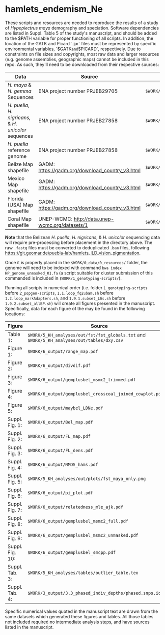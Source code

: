 # hamlets_endemism_Ne
These scripts and resources are needed to reproduce the results of a study of *Hypoplectrus maya* demography and speciation.
Software dependencies are listed in Suppl. Table 5 of the study's manuscript, and should be added to the $PATH variable for proper functioning of all scripts. In addition, the location of the GATK and Picard `.jar` files must be represented by specific environmental variables, `$GATK` and `$PICARD`, respectively.
Due to constraints on file sizes and copyrights, most raw data and larger resources (e.g. genome assemblies, geographic maps) cannot be included in this repo. As such, they'll need to be downloaded from their respective sources:

| Data | Source | Directory |
| --- | --- | --- |
| *H. maya* & *H. gemma* Sequences | ENA project number PRJEB29705 | `$WORK/0_data/1_fastq/` |
| *H. puella*, *H. nigricans*, & *H. unicolor* sequences | ENA project number PRJEB27858 | `$WORK/1_output/1.4_dedup/` |
| *H. puella* reference genome | ENA project number PRJEB27858 | `$WORK/0_data/0_resources/HP_genome_unmasked_01.fa` |
| Belize Map shapefile | GADM: https://gadm.org/download_country_v3.html | `$WORK/6_graphs/0_data/` |
| Mexico Map shapefile | GADM: https://gadm.org/download_country_v3.html | `$WORK/6_graphs/0_data/` |
| Florida (USA) Map shapefile | GADM: https://gadm.org/download_country_v3.html | `$WORK/6_graphs/0_data/` |
| Coral Map shapefile | UNEP-WCMC: http://data.unep-wcmc.org/datasets/1 | `$WORK/6_graphs/0_data/` |


**Note** that the Belizean *H. puella*, *H. nigricans*, & *H. unicolor* sequencing data will require pre-processing before placement in the directory above. The raw `.fastq` files must be converted to deduplicated `.bam` files, following https://git.geomar.de/puebla-lab/hamlets_ILD_vision_pigmentation.

Once it is properly placed in the `$WORK/0_data/0_resources/` folder, the genome will need to be indexed with command `bwa index HP_genome_unmasked_01.fa` (a script suitable for cluster submission of this commanded is included in `$WORK/1_genotyping-scripts/`).

Running all scripts in numerical order (i.e. folder `1_genotyping-scripts` before `2_popgen-scripts`, `1.1.loop_fq2ubam.sh` before `1.2.loop_markAdapters.sh`, and `1.9.1.subset_LGs.sh` before `1.9.2.subset_allBP.sh`) will create all figures presented in the manuscript. Specifically, data for each figure of the may be found in the following locations:

Figure | Source
--- | ---
Table 1: |`$WORK/5_KH_analyses/out/fst/fst_globals.txt` and `$WORK/5_KH_analyses/out/tables/dxy.csv`
Figure 1: |`$WORK/6_output/range_map.pdf`
Figure 2: |`$WORK/6_output/divdif.pdf`
Figure 3: |`$WORK/6_output/gemplusbel_msmc2_trimmed.pdf`
Figure 4: |`$WORK/6_output/gemplusbel_crosscoal_joined_cowplot.pdf`
Figure 5: |`$WORK/6_output/maybel_LDNe.pdf`
Suppl. Fig. 1: |`$WORK/6_output/Bel_map.pdf`
Suppl. Fig. 2: |`$WORK/6_output/FL_map.pdf`
Suppl. Fig. 3: |`$WORK/6_output/FL_dens.pdf`
Suppl. Fig. 4: |`$WORK/6_output/NMDS_hams.pdf`
Suppl. Fig. 5: |`$WORK/5_KH_analyses/out/plots/fst_maya_only.png`
Suppl. Fig. 6: |`$WORK/6_output/pi_plot.pdf`
Suppl. Fig. 7: |`$WORK/6_output/relatedness_mle_ajk.pdf`
Suppl. Fig. 8: |`$WORK/6_output/gemplusbel_msmc2_full.pdf`
Suppl. Fig. 9: |`$WORK/6_output/gemplusbel_msmc2_unmasked.pdf`
Suppl. Fig. 10: |`$WORK/6_output/gemplusbel_smcpp.pdf`
Suppl. Tab. 3: |`$WORK/5_KH_analyses/tables/outlier_table.tex`
Suppl. Tab. 4: |`$WORK/3_output/3.3_phased_indiv_depths/phased.snps.idepth`

Specific numerical values quoted in the manuscript text are drawn from the same datasets which generated these figures and tables. All those tables not included required no intermediate analysis steps, and have sources listed in the manuscript.
